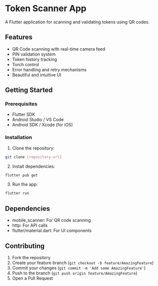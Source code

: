 # Token Scanner App

A Flutter application for scanning and validating tokens using QR codes.

## Features

- QR Code scanning with real-time camera feed
- PIN validation system
- Token history tracking
- Torch control
- Error handling and retry mechanisms
- Beautiful and intuitive UI

## Getting Started

### Prerequisites

- Flutter SDK
- Android Studio / VS Code
- Android SDK / Xcode (for iOS)

### Installation

1. Clone the repository:
```bash
git clone [repository-url]
```

2. Install dependencies:
```bash
flutter pub get
```

3. Run the app:
```bash
flutter run
```

## Dependencies

- mobile_scanner: For QR code scanning
- http: For API calls
- flutter/material.dart: For UI components

## Contributing

1. Fork the repository
2. Create your feature branch (`git checkout -b feature/AmazingFeature`)
3. Commit your changes (`git commit -m 'Add some AmazingFeature'`)
4. Push to the branch (`git push origin feature/AmazingFeature`)
5. Open a Pull Request
